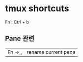 # tmux shortcuts

Fn : Ctrl + b

## Pane 관련 
|         |                     |
|---------|---------------------|
| Fn -> , | rename current pane |
